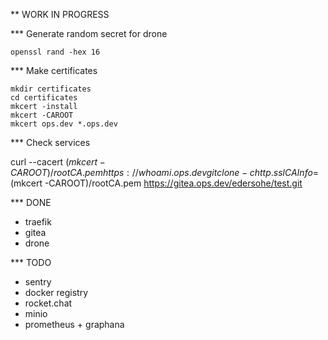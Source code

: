** WORK IN PROGRESS

*** Generate random secret for drone

```
openssl rand -hex 16
```

*** Make certificates 

```
mkdir certificates 
cd certificates
mkcert -install 
mkcert -CAROOT
mkcert ops.dev *.ops.dev
``` 

*** Check services

curl --cacert  $(mkcert -CAROOT)/rootCA.pem https://whoami.ops.dev
git clone -c http.sslCAInfo=$(mkcert -CAROOT)/rootCA.pem https://gitea.ops.dev/edersohe/test.git

*** DONE

* traefik
* gitea
* drone

*** TODO

* sentry
* docker registry
* rocket.chat
* minio
* prometheus + graphana
